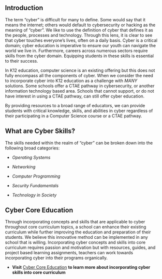 Introduction
------------

The term “cyber” is difficult for many to define. Some would say that it means
the internet; others would default to cybersecurity or hacking as the meaning of
“cyber”. We like to use the definition of cyber that defines it as the people,
processes and technology. Through this lens, it is clear to see that cyber
touches everyone’s lives, often on a daily basis. Cyber is a critical domain;
cyber education is imperative to ensure our youth can navigate the world we live
in. Furthermore, careers across numerous sectors require skills from the cyber
domain. Equipping students in these skills is essential to their success.

In K12 education, computer science is an existing offering but this does not
fully encompass all the components of cyber. When we consider the need to
incorporate cyber into K12 education as a challenge with *MANY* solutions. Some
schools offer a CTAE pathway in cybersecurity, or another information technology
based area. Schools that cannot support, or do not have interest in using a
CTAE pathway, can still offer cyber education.

By providing resources to a broad range of educators, we can provide students
with critical knowledge, skills, and abilities in cyber regardless of their
participating in a Computer Science course or a CTAE pathway.

What are Cyber Skills?
----------------------

The skills needed within the realm of “cyber” can be broken down into the
following broad categories:

-   *Operating Systems*

-   *Networking*

-   *Computer Programming*

-   *Security Fundamentals*

-   *Technology in Society*

Cyber Core Education
--------------------

Through incorporating concepts and skills that are applicable to cyber
throughout core curriculum topics, a school can enhance their existing
curriculum while further improving the education and preparation of their
students. We believe this innovative method can be implemented in any school
that is willing. Incorporating cyber concepts and skills into core curriculum
requires passion and motivation but with resources, guides, and project based learning assignments, teachers can work towards
incorporating cyber into their programs organically.

-   **Visit** [Cyber Core
    Education](https://ga-cyberworkforceacademy.github.io/TeachersCorner/CyberEd/CyberSkills)
    **to learn more about incorporating cyber skills into core curriculum**
